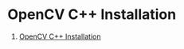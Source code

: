 # OpenCV C++ Installation

1. [OpenCV C++ Installation](https://www.geeksforgeeks.org/how-to-install-opencv-in-c-on-linux/)
